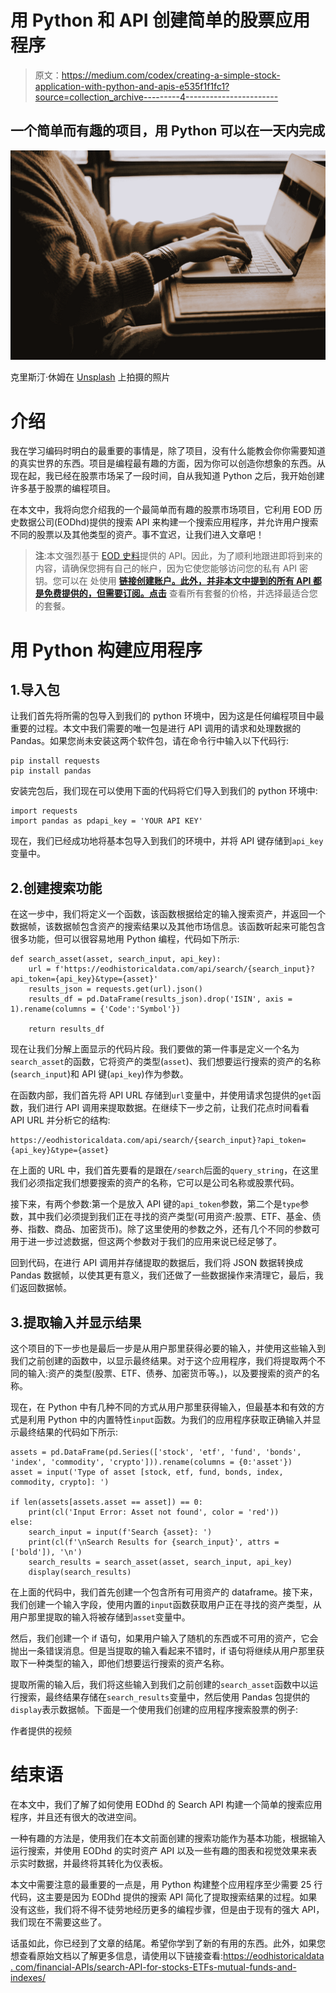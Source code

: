 # 用 Python 和 API 创建简单的股票应用程序

> 原文：<https://medium.com/codex/creating-a-simple-stock-application-with-python-and-apis-e535f1f1fc1?source=collection_archive---------4----------------------->

## 一个简单而有趣的项目，用 Python 可以在一天内完成

![](img/80d9ce3fcab730bf08325a39a09e754d.png)

克里斯汀·休姆在 [Unsplash](https://unsplash.com?utm_source=medium&utm_medium=referral) 上拍摄的照片

# 介绍

我在学习编码时明白的最重要的事情是，除了项目，没有什么能教会你你需要知道的真实世界的东西。项目是编程最有趣的方面，因为你可以创造你想象的东西。从现在起，我已经在股票市场呆了一段时间，自从我知道 Python 之后，我开始创建许多基于股票的编程项目。

在本文中，我将向您介绍我的一个最简单而有趣的股票市场项目，它利用 EOD 历史数据公司(EODhd)提供的搜索 API 来构建一个搜索应用程序，并允许用户搜索不同的股票以及其他类型的资产。事不宜迟，让我们进入文章吧！

> **注**:本文强烈基于 [EOD 史料](https://eodhistoricaldata.com/?utm_source=medium&utm_medium=post&utm_campaign=creating_a_simple_stock_application_with_python_and_apis)提供的 API。因此，为了顺利地跟进即将到来的内容，请确保您拥有自己的帐户，因为它使您能够访问您的私有 API 密钥。您可以在 处使用 [**链接创建账户。此外，并非本文中提到的所有 API 都是免费提供的，但需要订阅。点击**](https://eodhistoricaldata.com/register?utm_source=medium&utm_medium=post&utm_campaign=creating_a_simple_stock_application_with_python_and_apis) 查看所有套餐的价格，并选择最适合您的套餐。

# 用 Python 构建应用程序

## 1.导入包

让我们首先将所需的包导入到我们的 python 环境中，因为这是任何编程项目中最重要的过程。本文中我们需要的唯一包是进行 API 调用的请求和处理数据的 Pandas。如果您尚未安装这两个软件包，请在命令行中输入以下代码行:

```
pip install requests
pip install pandas
```

安装完包后，我们现在可以使用下面的代码将它们导入到我们的 python 环境中:

```
import requests
import pandas as pdapi_key = 'YOUR API KEY'
```

现在，我们已经成功地将基本包导入到我们的环境中，并将 API 键存储到`api_key`变量中。

## 2.创建搜索功能

在这一步中，我们将定义一个函数，该函数根据给定的输入搜索资产，并返回一个数据帧，该数据帧包含资产的搜索结果以及其他市场信息。该函数听起来可能包含很多功能，但可以很容易地用 Python 编程，代码如下所示:

```
def search_asset(asset, search_input, api_key):
    url = f'https://eodhistoricaldata.com/api/search/{search_input}?api_token={api_key}&type={asset}'
    results_json = requests.get(url).json()
    results_df = pd.DataFrame(results_json).drop('ISIN', axis = 1).rename(columns = {'Code':'Symbol'})

    return results_df
```

现在让我们分解上面显示的代码片段。我们要做的第一件事是定义一个名为`search_asset`的函数，它将资产的类型(`asset`)、我们想要运行搜索的资产的名称(`search_input`)和 API 键(`api_key`)作为参数。

在函数内部，我们首先将 API URL 存储到`url`变量中，并使用请求包提供的`get`函数，我们进行 API 调用来提取数据。在继续下一步之前，让我们花点时间看看 API URL 并分析它的结构:

```
https://eodhistoricaldata.com/api/search/{search_input}?api_token={api_key}&type={asset}
```

在上面的 URL 中，我们首先要看的是跟在`/search`后面的`query_string`，在这里我们必须指定我们想要搜索的资产的名称，它可以是公司名称或股票代码。

接下来，有两个参数:第一个是放入 API 键的`api_token`参数，第二个是`type`参数，其中我们必须提到我们正在寻找的资产类型(可用资产:股票、ETF、基金、债券、指数、商品、加密货币)。除了这里使用的参数之外，还有几个不同的参数可用于进一步过滤数据，但这两个参数对于我们的应用来说已经足够了。

回到代码，在进行 API 调用并存储提取的数据后，我们将 JSON 数据转换成 Pandas 数据帧，以使其更有意义，我们还做了一些数据操作来清理它，最后，我们返回数据帧。

## 3.提取输入并显示结果

这个项目的下一步也是最后一步是从用户那里获得必要的输入，并使用这些输入到我们之前创建的函数中，以显示最终结果。对于这个应用程序，我们将提取两个不同的输入:资产的类型(股票、ETF、债券、加密货币等。)，以及要搜索的资产的名称。

现在，在 Python 中有几种不同的方式从用户那里获得输入，但最基本和有效的方式是利用 Python 中的内置特性`input`函数。为我们的应用程序获取正确输入并显示最终结果的代码如下所示:

```
assets = pd.DataFrame(pd.Series(['stock', 'etf', 'fund', 'bonds', 'index', 'commodity', 'crypto'])).rename(columns = {0:'asset'})
asset = input('Type of asset [stock, etf, fund, bonds, index, commodity, crypto]: ')

if len(assets[assets.asset == asset]) == 0:
    print(cl('Input Error: Asset not found', color = 'red'))
else:
    search_input = input(f'Search {asset}: ')
    print(cl(f'\nSearch Results for {search_input}', attrs = ['bold']), '\n')
    search_results = search_asset(asset, search_input, api_key)
    display(search_results)
```

在上面的代码中，我们首先创建一个包含所有可用资产的 dataframe。接下来，我们创建一个输入字段，使用内置的`input`函数获取用户正在寻找的资产类型，从用户那里提取的输入将被存储到`asset`变量中。

然后，我们创建一个 if 语句，如果用户输入了随机的东西或不可用的资产，它会抛出一条错误消息。但是当提取的输入看起来不错时，if 语句将继续从用户那里获取下一种类型的输入，即他们想要运行搜索的资产名称。

提取所需的输入后，我们将这些输入到我们之前创建的`search_asset`函数中以运行搜索，最终结果存储在`search_results`变量中，然后使用 Pandas 包提供的`display`表示数据帧。下面是一个使用我们创建的应用程序搜索股票的例子:

作者提供的视频

# 结束语

在本文中，我们了解了如何使用 EODhd 的 Search API 构建一个简单的搜索应用程序，并且还有很大的改进空间。

一种有趣的方法是，使用我们在本文前面创建的搜索功能作为基本功能，根据输入运行搜索，并使用 EODhd 的实时资产 API 以及一些有趣的图表和视觉效果来表示实时数据，并最终将其转化为仪表板。

本文中需要注意的最重要的一点是，用 Python 构建整个应用程序至少需要 25 行代码，这主要是因为 EODhd 提供的搜索 API 简化了提取搜索结果的过程。如果没有这些，我们将不得不徒劳地经历更多的编程步骤，但是由于现有的强大 API，我们现在不需要这些了。

话虽如此，你已经到了文章的结尾。希望你学到了新的有用的东西。此外，如果您想查看原始文档以了解更多信息，请使用以下链接查看:[https://eodhistoricaldata . com/financial-APIs/search-API-for-stocks-ETFs-mutual-funds-and-indexes/](https://eodhistoricaldata.com/financial-apis/calendar-upcoming-earnings-ipos-and-splits?utm_source=medium&utm_medium=post&utm_campaign=creating_a_simple_stock_application_with_python_and_apis)
